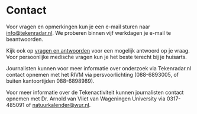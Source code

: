 # Contact

Voor vragen en opmerkingen kun je een e-mail sturen naar info@tekenradar.nl. We proberen binnen vijf werkdagen je e-mail te beantwoorden.


Kijk ook op [vragen en antwoorden](/faq) voor een mogelijk antwoord op je vraag. Voor persoonlijke medische vragen kun je het beste terecht bij je huisarts.


Journalisten kunnen voor meer informatie over onderzoek via Tekenradar.nl contact opnemen met het RIVM via persvoorlichting (088-6893005, of buiten kantoortijden 088-6898989).


Voor meer informatie over de Tekenactiviteit kunnen journalisten contact opnemen met Dr. Arnold van Vliet van Wageningen University via 0317-485091 of natuurkalender@wur.nl.
